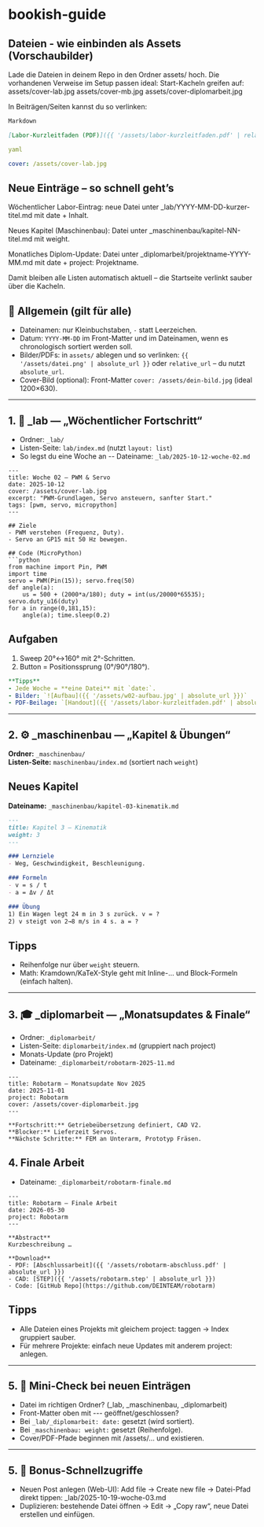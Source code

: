 # bookish-guide

## Dateien - wie einbinden als Assets (Vorschaubilder)
Lade die Dateien in deinem Repo in den Ordner assets/ hoch.
Die vorhandenen Verweise im Setup passen ideal:
Start-Kacheln greifen auf:
assets/cover-lab.jpg
assets/cover-mb.jpg
assets/cover-diplomarbeit.jpg

In Beiträgen/Seiten kannst du so verlinken:

```markdown
Markdown

[Labor-Kurzleitfaden (PDF)]({{ '/assets/labor-kurzleitfaden.pdf' | relative_url }})
```

```yaml
yaml

cover: /assets/cover-lab.jpg
```
## Neue Einträge – so schnell geht’s
Wöchentlicher Labor-Eintrag: neue Datei unter _lab/YYYY-MM-DD-kurzer-titel.md mit date + Inhalt.

Neues Kapitel (Maschinenbau): Datei unter _maschinenbau/kapitel-NN-titel.md mit weight.

Monatliches Diplom-Update: Datei unter _diplomarbeit/projektname-YYYY-MM.md mit date + project: Projektname.

Damit bleiben alle Listen automatisch aktuell – die Startseite verlinkt sauber über die Kacheln.

## 🚥 Allgemein (gilt für alle)
- Dateinamen: nur Kleinbuchstaben, `-` statt Leerzeichen.
- Datum: `YYYY-MM-DD` im Front-Matter und im Dateinamen, wenn es chronologisch sortiert werden soll.
- Bilder/PDFs: in `assets/` ablegen und so verlinken:
`{{ '/assets/datei.png' | absolute_url }}` oder `relative_url` – du nutzt `absolute_url`.
- Cover-Bild (optional): Front-Matter `cover: /assets/dein-bild.jpg` (ideal 1200×630).
---

## 1. 🧪 _lab — „Wöchentlicher Fortschritt“
- Ordner: `_lab/`
- Listen-Seite: `lab/index.md` (nutzt `layout: list`)
- So legst du eine Woche an
-- Dateiname: `_lab/2025-10-12-woche-02.md`

```
---
title: Woche 02 – PWM & Servo
date: 2025-10-12
cover: /assets/cover-lab.jpg
excerpt: "PWM-Grundlagen, Servo ansteuern, sanfter Start."
tags: [pwm, servo, micropython]
---

## Ziele
- PWM verstehen (Frequenz, Duty).
- Servo an GP15 mit 50 Hz bewegen.

## Code (MicroPython)
```python
from machine import Pin, PWM
import time
servo = PWM(Pin(15)); servo.freq(50)
def angle(a):
    us = 500 + (2000*a/180); duty = int(us/20000*65535); servo.duty_u16(duty)
for a in range(0,181,15):
    angle(a); time.sleep(0.2)
```

## Aufgaben
1. Sweep 20°↔160° mit 2°-Schritten.
2. Button = Positionssprung (0°/90°/180°).

```Yaml
**Tipps**
- Jede Woche = **eine Datei** mit `date:`.  
- Bilder: `![Aufbau]({{ '/assets/w02-aufbau.jpg' | absolute_url }})`  
- PDF-Beilage: `[Handout]({{ '/assets/labor-kurzleitfaden.pdf' | absolute_url }})`
```
---

## 2. ⚙️ _maschinenbau — „Kapitel & Übungen“
**Ordner:** `_maschinenbau/`  
**Listen-Seite:** `maschinenbau/index.md` (sortiert nach `weight`)

## Neues Kapitel
**Dateiname:** `_maschinenbau/kapitel-03-kinematik.md`

```markdown
---
title: Kapitel 3 – Kinematik
weight: 3
---

### Lernziele
- Weg, Geschwindigkeit, Beschleunigung.

### Formeln
- v = s / t  
- a = Δv / Δt

### Übung
1) Ein Wagen legt 24 m in 3 s zurück. v = ?  
2) v steigt von 2→8 m/s in 4 s. a = ?
```

## Tipps
- Reihenfolge nur über `weight` steuern.
- Math: Kramdown/KaTeX-Style geht mit Inline-$…$ und Block-Formeln (einfach halten).

---
## 3. 🎓 _diplomarbeit — „Monatsupdates & Finale“
- Ordner: `_diplomarbeit/`
- Listen-Seite: `diplomarbeit/index.md` (gruppiert nach project)
- Monats-Update (pro Projekt)
- Dateiname: `_diplomarbeit/robotarm-2025-11.md`

```
---
title: Robotarm – Monatsupdate Nov 2025
date: 2025-11-01
project: Robotarm
cover: /assets/cover-diplomarbeit.jpg
---

**Fortschritt:** Getriebeübersetzung definiert, CAD V2.  
**Blocker:** Lieferzeit Servos.  
**Nächste Schritte:** FEM an Unterarm, Prototyp Fräsen.
```

## 4. Finale Arbeit
- Dateiname: `_diplomarbeit/robotarm-finale.md`

```
---
title: Robotarm – Finale Arbeit
date: 2026-05-30
project: Robotarm
---

**Abstract**  
Kurzbeschreibung …

**Download**  
- PDF: [Abschlussarbeit]({{ '/assets/robotarm-abschluss.pdf' | absolute_url }})
- CAD: [STEP]({{ '/assets/robotarm.step' | absolute_url }})
- Code: [GitHub Repo](https://github.com/DEINTEAM/robotarm)
```

## Tipps
- Alle Dateien eines Projekts mit gleichem project: taggen → Index gruppiert sauber.
- Für mehrere Projekte: einfach neue Updates mit anderem project: anlegen.

___

## 5. 🔧 Mini-Check bei neuen Einträgen
- Datei im richtigen Ordner? (_lab, _maschinenbau, _diplomarbeit)
- Front-Matter oben mit --- geöffnet/geschlossen?
- Bei `_lab/_diplomarbeit: date:` gesetzt (wird sortiert).
- Bei `_maschinenbau: weight:` gesetzt (Reihenfolge).
- Cover/PDF-Pfade beginnen mit /assets/… und existieren.
---

## 5. 🧷 Bonus-Schnellzugriffe
- Neuen Post anlegen (Web-UI): Add file → Create new file
→ Datei-Pfad direkt tippen: _lab/2025-10-19-woche-03.md
- Duplizieren: bestehende Datei öffnen → Edit → „Copy raw“, neue Datei erstellen und einfügen.





